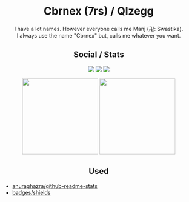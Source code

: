 <h1 align="center">Cbrnex (7rs) / Qlzegg</h1>

<p align="center">
  I have a lot names. However everyone calls me Manj (卍: Swastika). <br />
  I always use the name "Cbrnex" but, calls me whatever you want.
</p>


<h2 align="center">Social / Stats</h2>

<p align="center">
  <a href="https://7rs.dev/d"><img src="https://img.shields.io/badge/discord-black?style=for-the-badge&logo=discord&label=%20" /></a>
  <a href="https://7rs.dev/yt"><img src="https://img.shields.io/badge/youtube-black?style=for-the-badge&logo=youtube&logoColor=red&label=%20" /></a>
  <a href="https://t.me/Cbrnex"><img src="https://img.shields.io/badge/telegram-black?style=for-the-badge&logo=telegram&label=%20" /></a>
</p>

<p align="center">
  <img src="https://github-readme-stats.vercel.app/api?username=7rs&show_icons=true&theme=transparent" height=200 />
  <img src="https://github-readme-stats.vercel.app/api/top-langs/?username=7rs&layout=donut" height=200 />
</p>


<h2 align="center">Used</h2>

- [anuraghazra/github-readme-stats](https://github.com/anuraghazra/github-readme-stats)  
- [badges/shields](https://github.com/badges/shields)  
